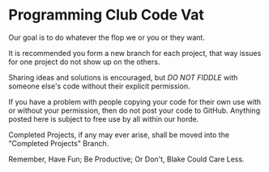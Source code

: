# Programming Club Code Vat

Our goal is to do whatever the flop we or you or they want.

It is recommended you form a new branch for each project, that way issues for one project do not show up on the others.

Sharing ideas and solutions is encouraged, but _DO NOT FIDDLE_ with someone else's code without their explicit permission.

If you have a problem with people copying your code for their own use with or without your permission, then do not post your code to GitHub. Anything posted here is subject to free use by all within our horde.

Completed Projects, if any may ever arise, shall be moved into the "Completed Projects" Branch.


Remember, Have Fun; Be Productive; Or Don't, Blake Could Care Less.
